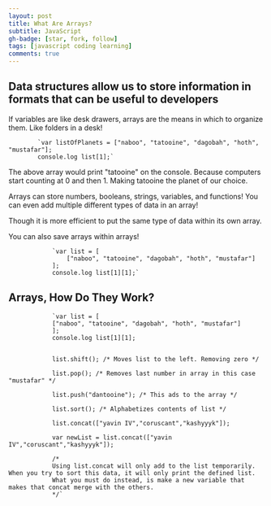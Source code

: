 ```yaml
---
layout: post
title: What Are Arrays?
subtitle: JavaScript
gh-badge: [star, fork, follow]
tags: [javascript coding learning]
comments: true
---
```


## Data structures allow us to store information in formats that can be useful to developers

If variables are like desk drawers, arrays are the means in which to organize them. Like folders in a desk!

            `var listOfPlanets = ["naboo", "tatooine", "dagobah", "hoth", "mustafar"];
            console.log list[1];`

The above array would print "tatooine" on the console. Because computers start counting at 0 and then 1. Making tatooine the planet of our choice.

Arrays can store numbers, booleans, strings, variables, and functions! You can even add multiple different types of data in an array!

Though it is more efficient to put the same type of data within its own array.

You can also save arrays within arrays!

                `var list = [
                    ["naboo", "tatooine", "dagobah", "hoth", "mustafar"]
                ];
                console.log list[1][1];`

## Arrays, How Do They Work?

                `var list = [
                ["naboo", "tatooine", "dagobah", "hoth", "mustafar"]
                ];
                console.log list[1][1];


                list.shift(); /* Moves list to the left. Removing zero */

                list.pop(); /* Removes last number in array in this case "mustafar" */

                list.push("dantooine"); /* This ads to the array */

                list.sort(); /* Alphabetizes contents of list */

                list.concat(["yavin IV","coruscant","kashyyyk"]);

                var newList = list.concat(["yavin IV","coruscant","kashyyyk"]);

                /*
                Using list.concat will only add to the list temporarily. When you try to sort this data, it will only print the defined list.
                What you must do instead, is make a new variable that makes that concat merge with the others. 
                */`
